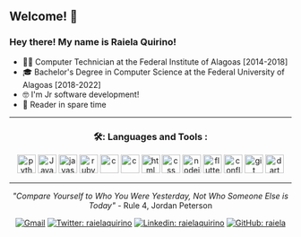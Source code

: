 ## Welcome! 👋



<h3> Hey there!  My name is Raiela Quirino! </h3>

- 👨‍🎓 Computer Technician at the Federal Institute of Alagoas [2014-2018]
- 🎓 Bachelor's Degree in Computer Science at the Federal University of Alagoas [2018-2022]
- 🤓 I'm Jr software development!
- 📒 Reader in spare time
  
-----

<div align="center">
<h3> 🛠: Languages and Tools : </h3>

<img src="https://cdn.jsdelivr.net/gh/devicons/devicon/icons/python/python-plain.svg" title="python" alt="python" width="33" height="33"/>
<img src="https://cdn.jsdelivr.net/gh/devicons/devicon/icons/java/java-plain.svg" title="java" alt="Java" width="33" height="33"/>
<img src="https://cdn.jsdelivr.net/gh/devicons/devicon/icons/javascript/javascript-plain.svg" title="javascript" alt="javascript" width="33" height="33"/>
<img src="https://cdn.jsdelivr.net/gh/devicons/devicon/icons/ruby/ruby-plain.svg" title="ruby" alt="ruby" width="33" height="33"/>
<img src="https://cdn.jsdelivr.net/gh/devicons/devicon/icons/c/c-plain.svg" title="c" alt="c" width="33" height="33" />
<img src="https://cdn.jsdelivr.net/gh/devicons/devicon/icons/cplusplus/cplusplus-plain.svg" title="c" alt="c" width="33" height="33" />
<img src="https://cdn.jsdelivr.net/gh/devicons/devicon/icons/html5/html5-plain.svg" title="html" alt="html" width="33" height="33"/>
<img src="https://cdn.jsdelivr.net/gh/devicons/devicon/icons/css3/css3-plain.svg" title="css" alt="css" width="33" height="33"/>
<img src="https://cdn.jsdelivr.net/gh/devicons/devicon/icons/nodejs/nodejs-plain.svg" title="nodejs" alt="nodejs" width="33" height="33"/>
<img src="https://cdn.jsdelivr.net/gh/devicons/devicon/icons/flutter/flutter-plain.svg"  title="flutter" alt="flutter" width="33" height="33"/>
<img src="https://cdn.jsdelivr.net/gh/devicons/devicon/icons/confluence/confluence-original-wordmark.svg"  title="confluence" alt="confluence" width="33" height="33"/>
<img src="https://cdn.jsdelivr.net/gh/devicons/devicon/icons/git/git-plain.svg" title="git" alt="git" width="33" height="33"/>
<img src="https://cdn.jsdelivr.net/gh/devicons/devicon/icons/dart/dart-plain.svg" title="dart" alt="dart" width="33" height="33"/>


---


*"Compare Yourself to Who You Were Yesterday, Not Who Someone Else is Today"* - Rule 4, Jordan Peterson

[![Gmail](https://img.shields.io/twitter/url?label=email&logo=gmail&style=social&url=http%3A%2F%2Fmailto%3Astephanyn7%40gmail.com)](mailto:raielaquirino@gmail.com)
[![Twitter: raielaquirino](https://img.shields.io/twitter/follow/raielaquirino?style=social)](https://twitter.com/raielaquirino)
[![Linkedin: raielaquirino](https://img.shields.io/badge/-raielaquirino-blue?style=flat-square&logo=Linkedin&logoColor=white&link=https://www.linkedin.com/in/raielaquirino/)](https://www.linkedin.com/in/raielaquirino/)
[![GitHub: raiela](https://img.shields.io/github/followers/raiela?label=follow&style=social)](https://github.com/raiela)

</div>